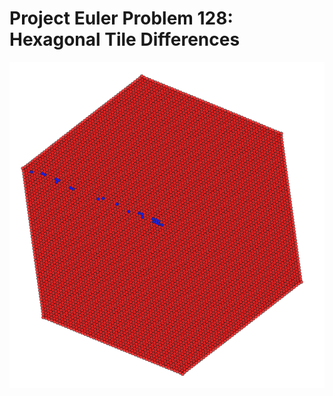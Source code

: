 # Project Euler Problem 128: Hexagonal Tile Differences

![alt text](https://github.com/ExpectozJJ/Project-Euler-Problem-128/blob/master/euler_prob128_50.png?raw=true)
